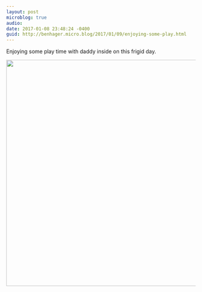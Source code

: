 ```yaml
---
layout: post
microblog: true
audio: 
date: 2017-01-08 23:48:24 -0400
guid: http://benhager.micro.blog/2017/01/09/enjoying-some-play.html
---
```

Enjoying some play time with daddy inside on this frigid day.

<img src="http://hager.blog/uploads/2017/0b06079230.jpg" width="600" height="600" />
